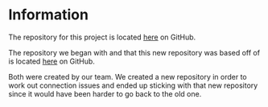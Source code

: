 # Information

The repository for this project is located [here](https://github.com/jtx081/cwrudatabite) on GitHub.

The repository we began with and that this new repository was based off of is located [here](https://github.com/altairarclight/CWRUDatabite) on GitHub.

Both were created by our team. We created a new repository in order to work out connection issues and ended up sticking with that new repository since it would have been harder to go back to the old one.
